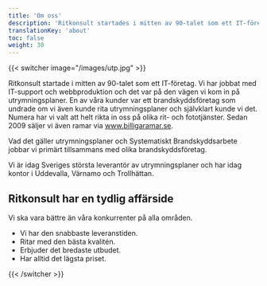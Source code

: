 ```yaml
---
title: 'Om oss'
description: 'Ritkonsult startades i mitten av 90-talet som ett IT-företag som jobbade med support och webb. En av våra kunder undrade om vi även kunde rita utrymningsplaner och självklart kunde vi det. Numera har vi valt att helt rikta in oss på olika rit- och fototjänster. Sedan 2009 säljer vi även ramar via www.billigaramar.se.'
translationKey: 'about'
toc: false
weight: 30
---
```

{{< switcher image="/images/utp.jpg" >}}

Ritkonsult  startade i mitten av 90-talet som ett IT-företag. Vi har jobbat med IT-support och webbproduktion och det var på den vägen vi kom in på utrymningsplaner. En av våra kunder var ett brandskyddsföretag som undrade om vi även kunde rita utrymningsplaner och självklart kunde vi det. Numera har vi valt att helt rikta in oss på olika rit- och fototjänster. Sedan 2009 säljer vi även ramar via www.billigaramar.se.


Vad det gäller utrymningsplaner och Systematiskt Brandskyddsarbete jobbar vi primärt tillsammans med olika brandskyddsföretag.


Vi är idag Sveriges största leverantör av utrymningsplaner och har idag kontor i Uddevalla, Värnamo och Trollhättan.


## Ritkonsult har en tydlig affärside


Vi ska vara bättre än våra konkurrenter på alla områden.


- Vi har den snabbaste leveranstiden.
- Ritar med den bästa kvalitén.
- Erbjuder det bredaste utbudet.
- Har alltid det lägsta priset.


{{< /switcher >}}
